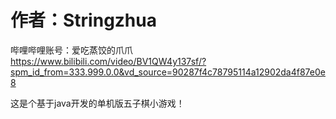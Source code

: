 # 作者：Stringzhua  
哔哩哔哩账号：爱吃蒸饺的爪爪
https://www.bilibili.com/video/BV1QW4y137sf/?spm_id_from=333.999.0.0&vd_source=90287f4c78795114a12902da4f87e0e8

这是个基于java开发的单机版五子棋小游戏！
